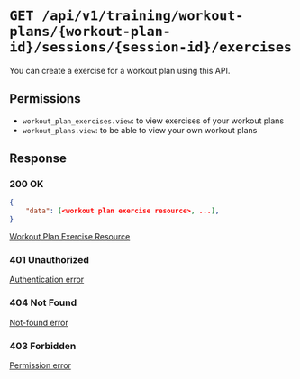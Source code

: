# `GET /api/v1/training/workout-plans/{workout-plan-id}/sessions/{session-id}/exercises`
You can create a exercise for a workout plan using this API.


## Permissions

- `workout_plan_exercises.view`: to view exercises of your workout plans
- `workout_plans.view`: to be able to view your own workout plans

## Response

### 200 OK
```json
{
    "data": [<workout plan exercise resource>, ...],
}
```

[Workout Plan Exercise Resource](workout_plan_exercise_resource.md)

### 401 Unauthorized
[Authentication error](../../../../_globals/authentication-errors.md)

### 404 Not Found
[Not-found error](../../../../_globals/not-found-errors.md)

### 403 Forbidden
[Permission error](../../../../_globals/permission-errors.md)

